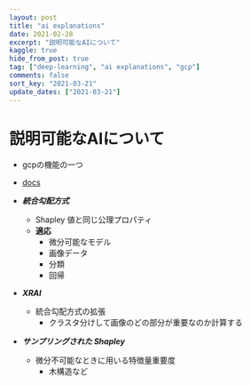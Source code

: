 ```yaml
---
layout: post
title: "ai explanations"
date: 2021-02-28
excerpt: "説明可能なAIについて"
kaggle: true
hide_from_post: true
tag: ["deep-learning", "ai explanations", "gcp"]
comments: false
sort_key: "2021-03-21"
update_dates: ["2021-03-21"]
---
```


# 説明可能なAIについて
 - gcpの機能の一つ
 - [docs](https://cloud.google.com/ai-platform/prediction/docs//overview)

 - ***統合勾配方式***
   - Shapley 値と同じ公理プロパティ
   - **適応**
	 - 微分可能なモデル
	 - 画像データ
	 - 分類
	 - 回帰
 - ***XRAI***
   - 統合勾配方式の拡張
	 - クラスタ分けして画像のどの部分が重要なのか計算する
 - ***サンプリングされた Shapley***
   - 微分不可能なときに用いる特徴量重要度
	 - 木構造など
